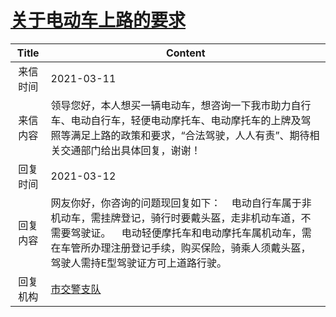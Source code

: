 # [关于电动车上路的要求](http://www.shangluo.gov.cn/zmhd/ldxxxx.jsp?urltype=leadermail.LeaderMailContentUrl&wbtreeid=1112&leadermailid=7013)

| Title |                                                             Content                                                              |
|:-----:|----------------------------------------------------------------------------------------------------------------------------------|
| 来信时间  | 2021-03-11                                                                                                                       |
| 来信内容  | 领导您好，本人想买一辆电动车，想咨询一下我市助力自行车、电动自行车，轻便电动摩托车、电动摩托车的上牌及驾照等满足上路的政策和要求，“合法驾驶，人人有责”、期待相关交通部门给出具体回复，谢谢！                                  |
| 回复时间  | 2021-03-12                                                                                                                       |
| 回复内容  | 网友你好，你咨询的问题现回复如下：    电动自行车属于非机动车，需挂牌登记，骑行时要戴头盔，走非机动车道，不需要驾驶证。    电动轻便摩托车和电动摩托车属机动车，需在车管所办理注册登记手续，购买保险，骑乘人须戴头盔，驾驶人需持E型驾驶证方可上道路行驶。 |
| 回复机构  | [市交警支队](../../category/agencies/市交警支队.md)                                                                                        |